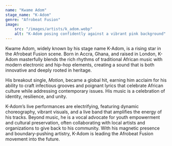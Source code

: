 ```yaml
---
name: "Kwame Adom"
stage_name: "K-Adom"
genre: "Afrobeat Fusion"
image: 
    src: "/images/artists/k_adom.webp"
    alt: "K-Adom posing confidently against a vibrant pink background"
---
```


Kwame Adom, widely known by his stage name K-Adom, is a rising star in the Afrobeat Fusion scene. Born in Accra, Ghana, and raised in London, K-Adom masterfully blends the rich rhythms of traditional African music with modern electronic and hip-hop elements, creating a sound that is both innovative and deeply rooted in heritage.

His breakout single, *Motion*, became a global hit, earning him acclaim for his ability to craft infectious grooves and poignant lyrics that celebrate African culture while addressing contemporary issues. His music is a celebration of identity, resilience, and unity.

K-Adom’s live performances are electrifying, featuring dynamic choreography, vibrant visuals, and a live band that amplifies the energy of his tracks. Beyond music, he is a vocal advocate for youth empowerment and cultural preservation, often collaborating with local artists and organizations to give back to his community. With his magnetic presence and boundary-pushing artistry, K-Adom is leading the Afrobeat Fusion movement into the future.
